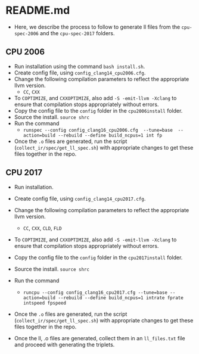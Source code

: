 # README.md

- Here, we describe the process to follow to generate ll files from the `cpu-spec-2006` and the `cpu-spec-2017` folders.

## CPU 2006

- Run installation using the command `bash install.sh`.
- Create config file, using `config_clang14_cpu2006.cfg`.
- Change the following compilation parameters to reflect the appropriate llvm version.
  - `CC`, `CXX`
- To `COPTIMIZE`, and `CXXOPTIMIZE`, also add `-S -emit-llvm -Xclang` to ensure that compilation stops appropriately without errors.
- Copy the config file to the `config` folder in the `cpu2006install` folder.
- Source the install. `source shrc`
- Run the command
  - `runspec --config config_clang16_cpu2006.cfg  --tune=base  --action=build --rebuild --define build_ncpus=1 int fp`
- Once the `.o` files are generated, run the script (`collect_ir/spec/get_ll_spec.sh`) with appropriate changes to get these files together in the repo.

## CPU 2017

- Run installation.
- Create config file, using `config_clang14_cpu2017.cfg`.
- Change the following compilation parameters to reflect the appropriate llvm version.
  - `CC`, `CXX`, `CLD`, `FLD`
- To `COPTIMIZE`, and `CXXOPTIMIZE`, also add `-S -emit-llvm -Xclang` to ensure that compilation stops appropriately without errors.
- Copy the config file to the `config` folder in the `cpu2017install` folder.
- Source the install. `source shrc`
- Run the command
  - `runcpu --config config_clang16_cpu2017.cfg --tune=base --action=build --rebuild --define build_ncpus=1 intrate fprate intspeed fpspeed`

- Once the `.o` files are generated, run the script (`collect_ir/spec/get_ll_spec.sh`) with appropriate changes to get these files together in the repo.
- Once the ll, .o files are generated, collect them in an `ll_files.txt` file and proceed with generating the triplets.
